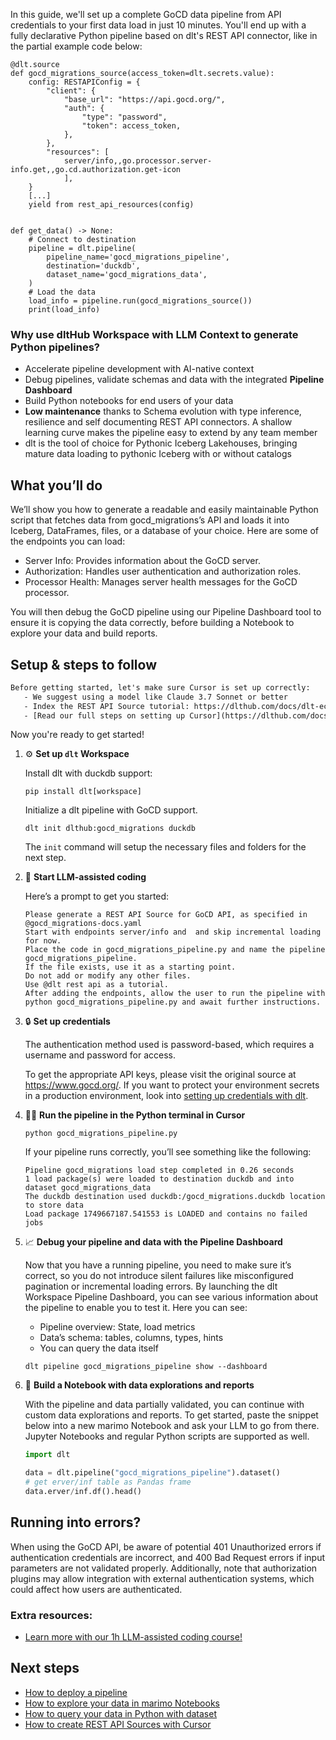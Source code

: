 In this guide, we'll set up a complete GoCD data pipeline from API credentials to your first data load in just 10 minutes. You'll end up with a fully declarative Python pipeline based on dlt's REST API connector, like in the partial example code below:

```python-outcome
@dlt.source
def gocd_migrations_source(access_token=dlt.secrets.value):
    config: RESTAPIConfig = {
        "client": {
            "base_url": "https://api.gocd.org/",
            "auth": {
                "type": "password",
                "token": access_token,
            },
        },
        "resources": [
            server/info,,go.processor.server-info.get,,go.cd.authorization.get-icon
            ],
    }
    [...]
    yield from rest_api_resources(config)


def get_data() -> None:
    # Connect to destination
    pipeline = dlt.pipeline(
        pipeline_name='gocd_migrations_pipeline',
        destination='duckdb',
        dataset_name='gocd_migrations_data', 
    )
    # Load the data
    load_info = pipeline.run(gocd_migrations_source())
    print(load_info) 
```

### Why use dltHub Workspace with LLM Context to generate Python pipelines?

- Accelerate pipeline development with AI-native context
- Debug pipelines, validate schemas and data with the integrated **Pipeline Dashboard**
- Build Python notebooks for end users of your data
- **Low maintenance** thanks to Schema evolution with type inference, resilience and self documenting REST API connectors. A shallow learning curve makes the pipeline easy to extend by any team member
- dlt is the tool of choice for Pythonic Iceberg Lakehouses, bringing mature data loading to pythonic Iceberg with or without catalogs

## What you’ll do

We’ll show you how to generate a readable and easily maintainable Python script that fetches data from gocd_migrations’s API and loads it into Iceberg, DataFrames, files, or a database of your choice. Here are some of the endpoints you can load:

- Server Info: Provides information about the GoCD server.
- Authorization: Handles user authentication and authorization roles.
- Processor Health: Manages server health messages for the GoCD processor.

You will then debug the GoCD pipeline using our Pipeline Dashboard tool to ensure it is copying the data correctly, before building a Notebook to explore your data and build reports.

## Setup & steps to follow

```default
Before getting started, let's make sure Cursor is set up correctly:
   - We suggest using a model like Claude 3.7 Sonnet or better
   - Index the REST API Source tutorial: https://dlthub.com/docs/dlt-ecosystem/verified-sources/rest_api/ and add it to context as **@dlt rest api**
   - [Read our full steps on setting up Cursor](https://dlthub.com/docs/dlt-ecosystem/llm-tooling/cursor-restapi#23-configuring-cursor-with-documentation)
```

Now you're ready to get started!

1. ⚙️ **Set up `dlt` Workspace**
    
    Install dlt with duckdb support:
    ```shell
    pip install dlt[workspace]
    ```

    Initialize a dlt pipeline with GoCD support.
    ```shell
    dlt init dlthub:gocd_migrations duckdb
    ```

    The `init` command will setup the necessary files and folders for the next step.
    
2. 🤠 **Start LLM-assisted coding**
    
    Here’s a prompt to get you started:
    
    ```prompt
    Please generate a REST API Source for GoCD API, as specified in @gocd_migrations-docs.yaml 
    Start with endpoints server/info and  and skip incremental loading for now. 
    Place the code in gocd_migrations_pipeline.py and name the pipeline gocd_migrations_pipeline. 
    If the file exists, use it as a starting point. 
    Do not add or modify any other files. 
    Use @dlt rest api as a tutorial. 
    After adding the endpoints, allow the user to run the pipeline with python gocd_migrations_pipeline.py and await further instructions.
    ```

    
3. 🔒 **Set up credentials** 
    
    The authentication method used is password-based, which requires a username and password for access.
    
    To get the appropriate API keys, please visit the original source at https://www.gocd.org/.
    If you want to protect your environment secrets in a production environment, look into [setting up credentials with dlt](https://dlthub.com/docs/walkthroughs/add_credentials).
    
4. 🏃‍♀️ **Run the pipeline in the Python terminal in Cursor**
    
    ```shell
    python gocd_migrations_pipeline.py
    ```
    
    If your pipeline runs correctly, you’ll see something like the following:
    
    ```shell
    Pipeline gocd_migrations load step completed in 0.26 seconds
    1 load package(s) were loaded to destination duckdb and into dataset gocd_migrations_data
    The duckdb destination used duckdb:/gocd_migrations.duckdb location to store data
    Load package 1749667187.541553 is LOADED and contains no failed jobs
    ```
    
5. 📈 **Debug your pipeline and data with the Pipeline Dashboard**

    Now that you have a running pipeline, you need to make sure it’s correct, so you do not introduce silent failures like misconfigured pagination or incremental loading errors. By launching the dlt Workspace Pipeline Dashboard, you can see various information about the pipeline to enable you to test it. Here you can see:
    - Pipeline overview: State, load metrics
    - Data’s schema: tables, columns, types, hints
    - You can query the data itself
    
    ```shell
    dlt pipeline gocd_migrations_pipeline show --dashboard
    ```
    
6. 🐍 **Build a Notebook with data explorations and reports**

    With the pipeline and data partially validated, you can continue with custom data explorations and reports. To get started, paste the snippet below into a new marimo Notebook and ask your LLM to go from there. Jupyter Notebooks and regular Python scripts are supported as well.

    
    ```python
    import dlt

   data = dlt.pipeline("gocd_migrations_pipeline").dataset()
   # get erver/inf table as Pandas frame
   data.erver/inf.df().head()
    ```

## Running into errors?

When using the GoCD API, be aware of potential 401 Unauthorized errors if authentication credentials are incorrect, and 400 Bad Request errors if input parameters are not validated properly. Additionally, note that authorization plugins may allow integration with external authentication systems, which could affect how users are authenticated.

### Extra resources:

- [Learn more with our 1h LLM-assisted coding course!](https://www.youtube.com/watch?v=GGid70rnJuM)

## Next steps

- [How to deploy a pipeline](https://dlthub.com/docs/walkthroughs/deploy-a-pipeline)
- [How to explore your data in marimo Notebooks](https://dlthub.com/docs/general-usage/dataset-access/marimo)
- [How to query your data in Python with dataset](https://dlthub.com/docs/general-usage/dataset-access/dataset)
- [How to create REST API Sources with Cursor](https://dlthub.com/docs/dlt-ecosystem/llm-tooling/cursor-restapi)